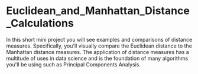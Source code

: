 # Euclidean_and_Manhattan_Distance_Calculations
In this short mini project you will see examples and comparisons of distance measures. Specifically, you'll visually compare the Euclidean distance to the Manhattan distance measures. The application of distance measures has a multitude of uses in data science and is the foundation of many algorithms you'll be using such as Principal Components Analysis.
